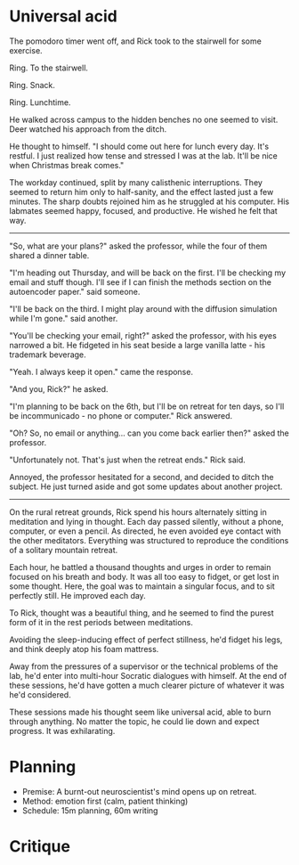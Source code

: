 # Universal acid

The pomodoro timer went off, and Rick took to the stairwell for some exercise. 

Ring. To the stairwell. 

Ring. Snack. 

Ring. Lunchtime. 

He walked across campus to the hidden benches no one seemed to visit. Deer watched his approach from the ditch. 

He thought to himself. "I should come out here for lunch every day. It's restful. I just realized how tense and stressed I was at the lab. It'll be nice when Christmas break comes."

The workday continued, split by many calisthenic interruptions. They seemed to return him only to half-sanity, and the effect lasted just a few minutes. The sharp doubts rejoined him as he struggled at his computer. His labmates seemed happy, focused, and productive. He wished he felt that way. 

---

"So, what are your plans?" asked the professor, while the four of them shared a dinner table. 

"I'm heading out Thursday, and will be back on the first. I'll be checking my email and stuff though. I'll see if I can finish the methods section on the autoencoder paper." said someone. 

"I'll be back on the third. I might play around with the diffusion simulation while I'm gone." said another. 

"You'll be checking your email, right?" asked the professor, with his eyes narrowed a bit. He fidgeted in his seat beside a large vanilla latte - his trademark beverage. 

"Yeah. I always keep it open." came the response. 

"And you, Rick?" he asked. 

"I'm planning to be back on the 6th, but I'll be on retreat for ten days, so I'll be incommunicado - no phone or computer." Rick answered. 

"Oh? So, no email or anything... can you come back earlier then?" asked the professor. 

"Unfortunately not. That's just when the retreat ends." Rick said. 

Annoyed, the professor hesitated for a second, and decided to ditch the subject. He just turned aside and got some updates about another project. 

---

On the rural retreat grounds, Rick spend his hours alternately sitting in meditation and lying in thought. Each day passed silently, without a phone, computer, or even a pencil. As directed, he even avoided eye contact with the other meditators. Everything was structured to reproduce the conditions of a solitary mountain retreat. 

Each hour, he battled a thousand thoughts and urges in order to remain focused on his breath and body. It was all too easy to fidget, or get lost in some thought. Here, the goal was to maintain a singular focus, and to sit perfectly still. He improved each day. 

To Rick, thought was a beautiful thing, and he seemed to find the purest form of it in the rest periods between meditations. 

Avoiding the sleep-inducing effect of perfect stillness, he'd fidget his legs, and think deeply atop his foam mattress.

Away from the pressures of a supervisor or the technical problems of the lab, he'd enter into multi-hour Socratic dialogues with himself. At the end of these sessions, he'd have gotten a much clearer picture of whatever it was he'd considered. 

These sessions made his thought seem like universal acid, able to burn through anything. No matter the topic, he could lie down and expect progress. It was exhilarating. 

# Planning
- Premise: A burnt-out neuroscientist's mind opens up on retreat.
- Method: emotion first (calm, patient thinking)
- Schedule: 15m planning, 60m writing

# Critique

